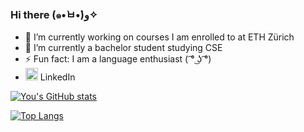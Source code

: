 ### Hi there (๑•̀ㅂ•́)و✧


- 🔭 I’m currently working on courses I am enrolled to at ETH Zürich
- 🌱 I’m currently a bachelor student studying CSE
- ⚡ Fun fact: I am a language enthusiast ( ͡° ͜ʖ ͡°)
- [<img src='https://cdn-icons-png.flaticon.com/512/174/174857.png' alt='linkedin' height='20'>](https://www.linkedin.com/in/yyouwu/)
 LinkedIn



[![You's GitHub stats](https://github-readme-stats.vercel.app/api?username=youwuyou&theme=tokyonight&show_icon=true)](https://github.com/youwuyou/github-readme-stats)

[![Top Langs](https://github-readme-stats.vercel.app/api/top-langs/?username=youwuyou&theme=tokyonight&show_icon=true)](https://github.com/youwuyou/github-readme-stats)

